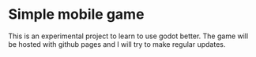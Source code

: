 # Simple mobile game
This is an experimental project to learn to use godot better. The game will be hosted with github pages and I will try to make regular updates.
